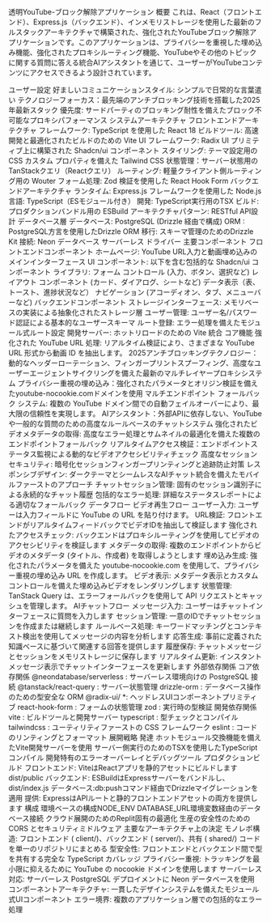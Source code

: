 透明YouTube-ブロック解除アプリケーション
概要
これは、React（フロントエンド）、Express.js（バックエンド）、インメモリストレージを使用した最新のフルスタックアーキテクチャで構築された、強化されたYouTubeブロック解除アプリケーションです。このアプリケーションは、プライバシーを重視した埋め込み機能、強化されたプロキシルーティング機能、YouTubeやその他のトピックに関する質問に答える統合AIアシスタントを通じて、ユーザーがYouTubeコンテンツにアクセスできるよう設計されています。

ユーザー設定
好ましいコミュニケーションスタイル: シンプルで日常的な言葉遣い
テクノロジーフォーカス：最先端のアンチブロッキング技術を搭載した2025年最新スタック
優先度: サードパーティのブロッキング耐性を備えたブロック不可能なプロキシパフォーマンス
システムアーキテクチャ
フロントエンドアーキテクチャ
フレームワーク: TypeScript を使用した React 18
ビルドツール: 高速開発と最適化されたビルドのための Vite
UI フレームワーク: Radix UI プリミティブ上に構築された Shadcn/ui コンポーネント
スタイリング: テーマ設定用の CSS カスタム プロパティを備えた Tailwind CSS
状態管理：サーバー状態用のTanStackクエリ（Reactクエリ）
ルーティング: 軽量クライアント側ルーティング用の Wouter
フォーム処理: Zod 検証を使用した React Hook Form
バックエンドアーキテクチャ
ランタイム: Express.js フレームワークを使用した Node.js
言語: TypeScript（ESモジュール付き）
開発: TypeScript実行用のTSX
ビルド: プロダクションバンドル用の ESBuild
アーキテクチャパターン: RESTful API設計
データベース層
データベース: PostgreSQL (Drizzle 経由で構成)
ORM : PostgreSQL方言を使用したDrizzle ORM
移行: スキーマ管理のためのDrizzle Kit
接続: Neon データベース サーバーレス ドライバー
主要コンポーネント
フロントエンドコンポーネント
ホームページ: YouTube URL入力と動画埋め込みのメインインターフェース
UI コンポーネント: 以下を含む包括的な Shadcn/ui コンポーネント ライブラリ:
フォーム コントロール (入力、ボタン、選択など)
レイアウト コンポーネント (カード、ダイアログ、シートなど)
データ表示（表、トースト、進捗状況など）
ナビゲーション (アコーディオン、タブ、メニューバーなど)
バックエンドコンポーネント
ストレージインターフェース: メモリベースの実装による抽象化されたストレージ層
ユーザー管理: ユーザー名/パスワード認証による基本的なユーザースキーマ
ルート登録: エラー処理を備えたモジュール式ルート設定
開発サーバー: ホットリロードのための Vite 統合
コア機能
強化された YouTube URL 処理: リアルタイム検証により、さまざまな YouTube URL 形式から動画 ID を抽出します。
2025アンチブロッキングテクノロジー：動的なヘッダーローテーション、フィンガープリントスプーフィング、高度なユーザーエージェントサイクリングを備えた最新のマルチレイヤープロキシシステム
プライバシー重視の埋め込み：強化されたパラメータとオリジン検証を備えたyoutube-nocookie.comドメインを使用
マルチエンドポイント フォールバック システム: 複数の YouTube ドメイン間での自動フェイルオーバーにより、最大限の信頼性を実現します。
AIアシスタント：外部APIに依存しない、YouTubeや一般的な質問のための高度なルールベースのチャットシステム
強化されたビデオメタデータの取得: 高度なエラー処理とサムネイルの最適化を備えた複数のエンドポイントフォールバック
リアルタイムアクセス検証：エンドポイントステータス監視による動的なビデオアクセシビリティチェック
高度なセッションセキュリティ: 暗号化セッションフィンガープリンティングと追跡防止対策
レスポンシブデザイン: ダークテーマとシームレスなAIチャット統合を備えたモバイルファーストのアプローチ
チャットセッション管理: 固有のセッション識別子による永続的なチャット履歴
包括的なエラー処理: 詳細なステータスレポートによる適切なフォールバック
データフロー
ビデオ再生フロー
ユーザー入力: ユーザーは入力フィールドに YouTube の URL を貼り付けます。
URL検証: フロントエンドがリアルタイムフィードバックでビデオIDを抽出して検証します
強化されたアクセスチェック: バックエンドはプロキシルーティングを使用してビデオのアクセシビリティを検証します
メタデータの取得: 複数のエンドポイントからビデオのメタデータ (タイトル、作成者) を取得しようとします
埋め込み生成: 強化されたパラメータを備えた youtube-nocookie.com を使用して、プライバシー重視の埋め込み URL を作成します。
ビデオ表示: メタデータ表示とカスタムコントロールを備えた埋め込みビデオをレンダリングします
状態管理: TanStack Query は、エラーフォールバックを使用して API リクエストとキャッシュを管理します。
AIチャットフロー
メッセージ入力: ユーザーはチャットインターフェースに質問を入力します
セッション管理: 一意のIDでチャットセッションを作成または継続します
ルールベース処理: キーワードマッチングとコンテキスト検出を使用してメッセージの内容を分析します
応答生成: 事前に定義された知識ベースに基づいて関連する回答を提供します
履歴保存: チャットメッセージとセッションをメモリストレージに保存します
リアルタイム更新: インスタントメッセージ表示でチャットインターフェースを更新します
外部依存関係
コア依存関係
@neondatabase/serverless : サーバーレス環境向けの PostgreSQL 接続
@tanstack/react-query : サーバー状態管理
drizzle-orm : データベース操作のための型安全な ORM
@radix-ui/ *: ヘッドレスUIコンポーネントプリミティブ
react-hook-form : フォームの状態管理
zod : 実行時の型検証
開発依存関係
vite : ビルドツールと開発サーバー
typescript : 型チェックとコンパイル
tailwindcss : ユーティリティファーストの CSS フレームワーク
eslint : コードのリンティングとフォーマット
展開戦略
発達
ホットモジュール交換機能を備えたVite開発サーバーを使用
サーバー側実行のためのTSXを使用したTypeScriptコンパイル
開発特有のエラーオーバーレイとデバッグツール
プロダクションビルド
フロントエンド: ViteはReactアプリを静的アセットにビルドしますdist/public
バックエンド: ESBuildはExpressサーバーをバンドルし、dist/index.js
データベース:db:pushコマンド経由でDrizzleマイグレーションを適用
提供: ExpressはAPIルートと静的フロントエンドアセットの両方を提供します
構成
環境ベースの構成NODE_ENV
DATABASE_URL環境変数経由のデータベース接続
クラウド展開のためのReplit固有の最適化
生産の安全性のための CORS とセキュリティミドルウェア
主要なアーキテクチャ上の決定
モノレポ構造: フロントエンド ( client/)、バックエンド ( server/)、共有 ( shared/) コードを単一のリポジトリにまとめる
型安全性: フロントエンドとバックエンド間で型を共有する完全な TypeScript カバレッジ
プライバシー重視: トラッキングを最小限に抑えるために YouTube の nocookie ドメインを使用します
サーバーレス対応: サーバーレス PostgreSQL デプロイメントに Neon データベースを使用
コンポーネントアーキテクチャ: 一貫したデザインシステムを備えたモジュール式UIコンポーネント
エラー境界: 複数のアプリケーション層での包括的なエラー処理
